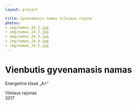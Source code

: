 ```yaml
---
layout: project

title: Gyvenamasis namas Vilniaus rajone
photos:
- img/namas_24_1.jpg
- img/namas_24_2.jpg
- img/namas_24_3.jpg
- img/namas_24_4.jpg
- img/namas_24_5.jpg
---
```

<h1>Vienbutis gyvenamasis namas</h1>
<p>Energetinė klasė „A+“</p>
<p>Vilniaus rajonas<br/>2017</p>